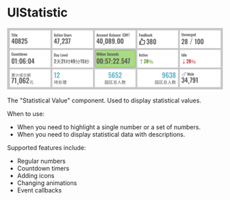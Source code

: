 # UIStatistic

![statistic](../img/statistic.png)

The "Statistical Value" component. Used to display statistical values.

When to use:

* When you need to highlight a single number or a set of numbers.
* When you need to display statistical data with descriptions.

Supported features include:

* Regular numbers
* Countdown timers
* Adding icons
* Changing animations
* Event callbacks
